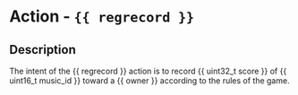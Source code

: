 # Action - `{{ regrecord }}`

## Description
The intent of the {{ regrecord }} action is to record {{ uint32_t score }} of {{ uint16_t music_id }} toward a {{ owner }} according to the rules of the game.